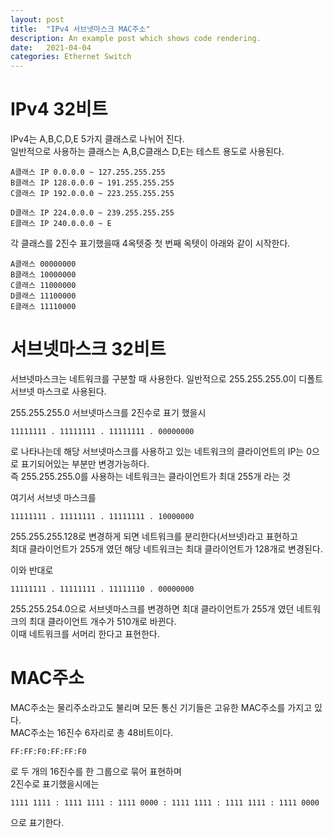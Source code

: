 ```yaml
---
layout: post
title:  "IPv4 서브넷마스크 MAC주소"
description: An example post which shows code rendering.
date:   2021-04-04
categories: Ethernet Switch
---
```


# IPv4 32비트

IPv4는 A,B,C,D,E 5가지 클래스로 나뉘어 진다.    
일반적으로 사용하는 클래스는 A,B,C클래스 D,E는 테스트 용도로 사용된다.

```
A클래스 IP 0.0.0.0 ~ 127.255.255.255
B클래스 IP 128.0.0.0 ~ 191.255.255.255
C클래스 IP 192.0.0.0 ~ 223.255.255.255
```

```
D클래스 IP 224.0.0.0 ~ 239.255.255.255
E클래스 IP 240.0.0.0 ~ E
```

각 클래스를 2진수 표기했을때 4옥텟중 첫 번째 옥텟이 아래와 같이 시작한다. 
```
A클래스 00000000    
B클래스 10000000    
C클래스 11000000    
D클래스 11100000    
E클래스 11110000    
```
    
# 서브넷마스크 32비트

서브넷마스크는 네트워크를 구분할 때 사용한다.
일반적으로 255.255.255.0이 디폴트 서브넷 마스크로 사용된다.

255.255.255.0 서브넷마스크를 2진수로 표기 했을시
```
11111111 . 11111111 . 11111111 . 00000000
```
로 나타나는데 해당 서브넷마스크를 사용하고 있는 네트워크의 클라이언트의 IP는 0으로 표기되어있는 부분만 변경가능하다.    
즉 255.255.255.0를 사용하는 네트워크는 클라이언트가 최대 255개 라는 것
    
여기서 서브넷 마스크를 
```
11111111 . 11111111 . 11111111 . 10000000
```
255.255.255.128로 변경하게 되면 네트워크를 분리한다(서브넷)라고 표현하고    
최대 클라이언트가 255개 였던 해당 네트워크는 최대 클라이언트가 128개로 변경된다.
    
이와 반대로
```
11111111 . 11111111 . 11111110 . 00000000
```
255.255.254.0으로 서브넷마스크를 변경하면 최대 클라이언트가 255개 였던 네트워크의 최대 클라이언트 개수가 510개로 바뀐다.    
이때 네트워크를 서머리 한다고 표현한다.


# MAC주소

MAC주소는 물리주소라고도 불리며 모든 통신 기기들은 고유한 MAC주소를 가지고 있다.    
MAC주소는 16진수 6자리로 총 48비트이다.

```
FF:FF:F0:FF:FF:F0
```
로 두 개의 16진수를 한 그룹으로 묶어 표현하며     
2진수로 표기했을시에는 

```
1111 1111 : 1111 1111 : 1111 0000 : 1111 1111 : 1111 1111 : 1111 0000
```
으로 표기한다.


